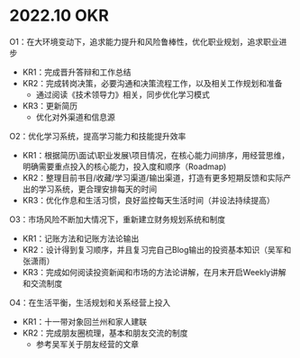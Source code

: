 # 2022.10 OKR

O1：在大环境变动下，追求能力提升和风险鲁棒性，优化职业规划，追求职业进步

- KR1：完成晋升答辩和工作总结
- KR2：完成转岗决策，必要沟通和决策流程工作，以及相关工作规划和准备
  - 通过阅读《技术领导力》相关，同步优化学习模式
- KR3：更新简历
  - 优化对外渠道和信息源

O2：优化学习系统，提高学习能力和技能提升效率

- KR1：根据简历\面试\职业发展\项目情况，在核心能力间排序，用经营思维，明确需要重点投入的核心能力，投入度和顺序（Roadmap)
- KR2：整理目前书目/收藏/学习渠道/输出渠道，打造有更多短期反馈和实际产出的学习系统，更合理安排每天的时间
- KR3：优化作息和生活习惯，良好监控每天生活时间（并设法持续提高）

O3：市场风险不断加大情况下，重新建立财务规划系统和制度

- KR1：记账方法和记账方法论输出
- KR2：设计得到复习顺序，并且复习完自己Blog输出的投资基本知识（吴军和张潇雨）
- KR3：完成如何阅读投资新闻和市场的方法论讲解，在月末开启Weekly讲解和交流制度

O4：在生活平衡，生活规划和关系经营上投入

- KR1：十一带对象回兰州和家人建联
- KR2：完成朋友圈梳理，基本和朋友交流的制度
  - 参考吴军关于朋友经营的文章
